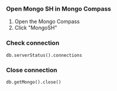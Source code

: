 ### Open Mongo SH in Mongo Compass
1. Open the Mongo Compass
2. Click "MongoSH"

### Check connection
```shell
db.serverStatus().connections
```

### Close connection
```shell
db.getMongo().close()
```